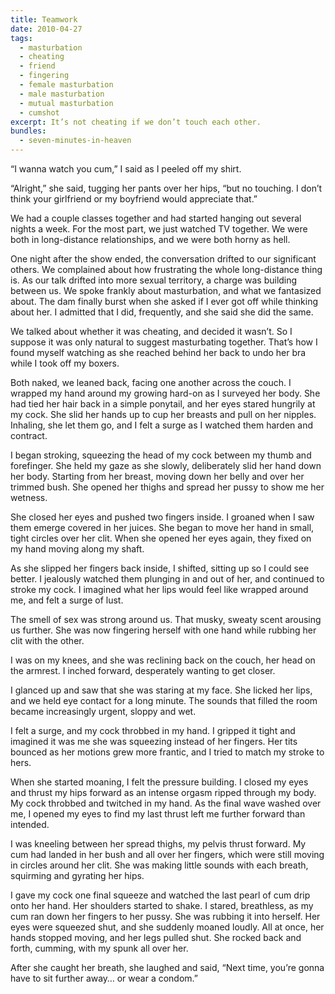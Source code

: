 ```yaml
---
title: Teamwork
date: 2010-04-27
tags:
  - masturbation
  - cheating
  - friend
  - fingering
  - female masturbation
  - male masturbation
  - mutual masturbation
  - cumshot
excerpt: It’s not cheating if we don’t touch each other.
bundles:
  - seven-minutes-in-heaven
---
```


“I wanna watch you cum,” I said as I peeled off my shirt.

“Alright,” she said, tugging her pants over her hips, “but no touching. I don’t think your girlfriend or my boyfriend would appreciate that.”

We had a couple classes together and had started hanging out several nights a week. For the most part, we just watched TV together. We were both in long-distance relationships, and we were both horny as hell.

One night after the show ended, the conversation drifted to our significant others. We complained about how frustrating the whole long-distance thing is. As our talk drifted into more sexual territory, a charge was building between us. We spoke frankly about masturbation, and what we fantasized about. The dam finally burst when she asked if I ever got off while thinking about her. I admitted that I did, frequently, and she said she did the same.

We talked about whether it was cheating, and decided it wasn’t. So I suppose it was only natural to suggest masturbating together. That’s how I found myself watching as she reached behind her back to undo her bra while I took off my boxers.

Both naked, we leaned back, facing one another across the couch. I wrapped my hand around my growing hard-on as I surveyed her body. She had tied her hair back in a simple ponytail, and her eyes stared hungrily at my cock. She slid her hands up to cup her breasts and pull on her nipples. Inhaling, she let them go, and I felt a surge as I watched them harden and contract.

I began stroking, squeezing the head of my cock between my thumb and forefinger. She held my gaze as she slowly, deliberately slid her hand down her body. Starting from her breast, moving down her belly and over her trimmed bush. She opened her thighs and spread her pussy to show me her wetness.

She closed her eyes and pushed two fingers inside. I groaned when I saw them emerge covered in her juices. She began to move her hand in small, tight circles over her clit. When she opened her eyes again, they fixed on my hand moving along my shaft.

As she slipped her fingers back inside, I shifted, sitting up so I could see better. I jealously watched them plunging in and out of her, and continued to stroke my cock. I imagined what her lips would feel like wrapped around me, and felt a surge of lust.

The smell of sex was strong around us. That musky, sweaty scent arousing us further. She was now fingering herself with one hand while rubbing her clit with the other.

I was on my knees, and she was reclining back on the couch, her head on the armrest. I inched forward, desperately wanting to get closer.

I glanced up and saw that she was staring at my face. She licked her lips, and we held eye contact for a long minute. The sounds that filled the room became increasingly urgent, sloppy and wet.

I felt a surge, and my cock throbbed in my hand. I gripped it tight and imagined it was me she was squeezing instead of her fingers. Her tits bounced as her motions grew more frantic, and I tried to match my stroke to hers.

When she started moaning, I felt the pressure building. I closed my eyes and thrust my hips forward as an intense orgasm ripped through my body. My cock throbbed and twitched in my hand. As the final wave washed over me, I opened my eyes to find my last thrust left me further forward than intended.

I was kneeling between her spread thighs, my pelvis thrust forward. My cum had landed in her bush and all over her fingers, which were still moving in circles around her clit. She was making little sounds with each breath, squirming and gyrating her hips.

I gave my cock one final squeeze and watched the last pearl of cum drip onto her hand. Her shoulders started to shake. I stared, breathless, as my cum ran down her fingers to her pussy. She was rubbing it into herself. Her eyes were squeezed shut, and she suddenly moaned loudly. All at once, her hands stopped moving, and her legs pulled shut. She rocked back and forth, cumming, with my spunk all over her.

After she caught her breath, she laughed and said, “Next time, you’re gonna have to sit further away… or wear a condom.”
